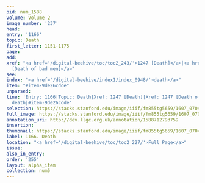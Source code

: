 ```yaml
---
pid: num_1588
volume: Volume 2
image_number: '237'
head:
entry: '1166'
topic: Death
first_letter: 1151-1175
page:
add:
xref: "<a href='/digital-beehive/toc/toc2_243/'>1247 [Death]</a>|<a href='/digital-beehive/toc/toc2_243/'>1247
  [Death of bad men]</a>"
see:
index: "<a href='/digital-beehive/index1/index_0948/'>death</a>"
item: "#item-9de26cdde"
unparsed:
line: 'Entry: 1166|Topic: Death|Xref: 1247 [Death]|Xref: 1247 [Death of bad men]|Index:
  death|#item-9de26cdde'
selection: https://stacks.stanford.edu/image/iiif/fm855tg5659/1607_0704/333,247,2967,1090/full/0/default.jpg
full_image: https://stacks.stanford.edu/image/iiif/fm855tg5659/1607_0704/full/full/0/default.jpg
annotation_uri: http://dev.llgc.org.uk/annotation/1588712793759
insertion:
thumbnail: https://stacks.stanford.edu/image/iiif/fm855tg5659/1607_0704/333,247,600,180/250,/0/default.jpg
label: 1166. Death
location: "<a href='/digital-beehive/toc/toc2_227/'>Full Page</a>"
issue:
also_in_entry:
order: '255'
layout: alpha_item
collection: num5
---
```

